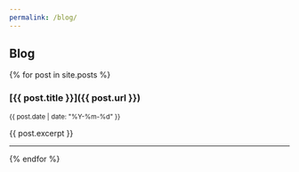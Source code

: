 ```yaml
---
permalink: /blog/
---
```


## Blog

{% for post in site.posts %}
### [{{ post.title }}]({{ post.url }})

<small>{{ post.date | date: "%Y-%m-%d" }}</small>

{{ post.excerpt }}
<hr/>

{% endfor %}
